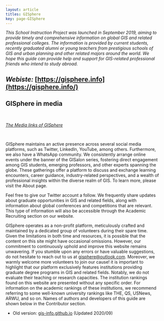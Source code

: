```yaml
---
layout: article
titles: GISphere
key: page-GISphere
---
```


*This School Instruction Project was launched in September 2019, aiming to provide timely and comprehensive information on global GIS and related professional colleges. The information is provided by current students, recently graduated alumni or young teachers from prestigious schools of GIS and urban planning and other related majors around the world. We hope this guide can provide help and support for GIS-related professional friends who intend to study abroad.*

## *Webiste:* [https://gisphere.info](https://gisphere.info/) 

## GISphere in media
 <br>
 
 [*The Media links of GISphere*](https://linktr.ee/gisphere)
   
 <br>

GISphere maintains an active presence across several social media platforms, such as Twitter, LinkedIn, YouTube, among others.
Furthermore, we also have a WhatsApp community. We consistently arrange online events under the banner of the GISalon series, fostering direct engagement among GIS students, emerging professors, and other experts spanning the globe. These gatherings offer a platform to discuss and exchange learning encounters, career guidance, industry-related perspectives, and a wealth of professional insights within the diverse realm of GIS. To learn more, please visit the About page.

Feel free to give our Twitter account a follow. We frequently share updates about graduate opportunities in GIS and related fields, along with information about global conferences and competitions that are relevant. This type of information will also be accessible through the Academic Recruiting section on our website.

GISphere operates as a non-profit platform, meticulously crafted and maintained by a dedicated group of volunteers during their spare time. Given the limitations in both time and resources, it is possible that the content on this site might have occasional omissions. However, our commitment to continuously uphold and improve this website remains unwavering. If you stumble upon any errors or have valuable suggestions, do not hesitate to reach out to us at [gisphere@outlook.com](gisphere@outlook.com). Moreover, we warmly welcome more volunteers to join our cause! it is important to highlight that our platform exclusively features institutions providing graduate degree programs in GIS and related fields. Notably, we do not evaluate their teaching or research capacities. The institution rankings found on this website are presented without any specific order. For information on the academic rankings of these institutions, we recommend referring to some well-known university rankings like THE, QS, USNews, ARWU, and so on.
Names of authors and developers of this guide are shown below in the Contributor section.

- Old version: [gis-info.github.io](https://gis-info.github.io/) (Updated 2020/09)
